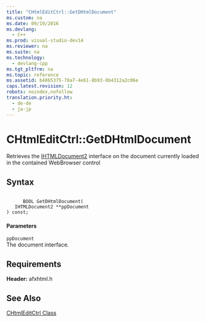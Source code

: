 ```yaml
---
title: "CHtmlEditCtrl::GetDHtmlDocument"
ms.custom: na
ms.date: 09/19/2016
ms.devlang: 
  - C++
ms.prod: visual-studio-dev14
ms.reviewer: na
ms.suite: na
ms.technology: 
  - devlang-cpp
ms.tgt_pltfrm: na
ms.topic: reference
ms.assetid: b4865375-78a7-4e61-8b93-0b4312a2c06e
caps.latest.revision: 12
robots: noindex,nofollow
translation.priority.ht: 
  - de-de
  - ja-jp
---
```

# CHtmlEditCtrl::GetDHtmlDocument
Retrieves the [IHTMLDocument2](https://msdn.microsoft.com/en-us/library/aa752574.aspx) interface on the document currently loaded in the contained WebBrowser control  
  
## Syntax  
  
```  
  
      BOOL GetDHtmlDocument(  
   IHTMLDocument2 **ppDocument  
) const;  
```  
  
#### Parameters  
 `ppDocument`  
 The document interface.  
  
## Requirements  
 **Header:** afxhtml.h  
  
## See Also  
 [CHtmlEditCtrl Class](../vs140/CHtmlEditCtrl-Class.md)